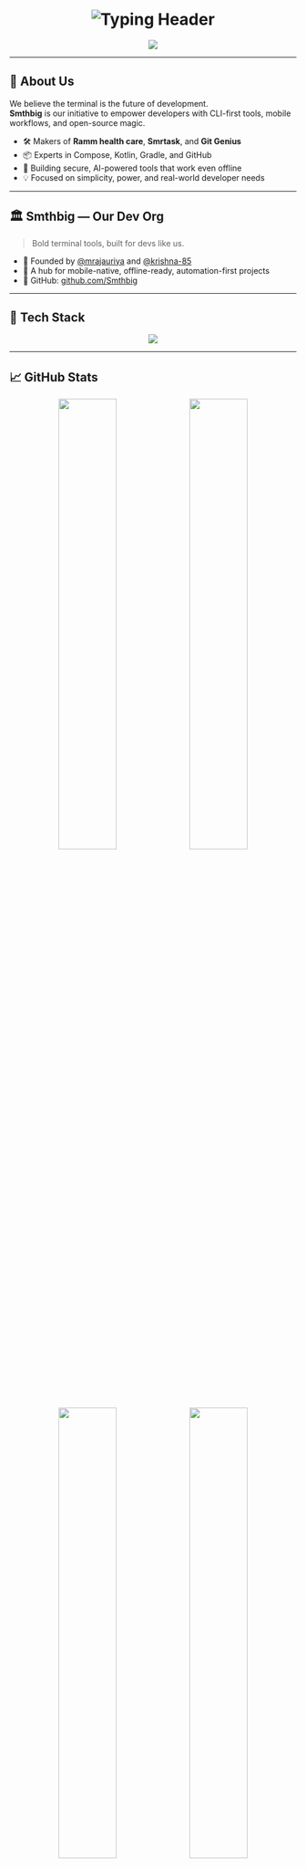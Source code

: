 <!-- PROFILE README START -->

<h1 align="center">
  <img src="https://readme-typing-svg.herokuapp.com?font=Fira+Code&weight=700&size=28&pause=1000&center=true&vCenter=true&width=1000&lines=Hi+%F0%9F%91%8B+We'\''re+Mohan+Sharma+%26+Krishna+Chauhan;Builders+of+Smthbig+%7C+Terminal-first+Dev+Tools+%F0%9F%94%A5;Crafting+CLIs+%7C+Mobile+IDEs+%7C+Dev+Automation" alt="Typing Header" />
</h1>

<p align="center">
  <img src="https://capsule-render.vercel.app/api?type=waving&color=gradient&height=200&section=header&text=Something%20Big%20🚀&fontSize=40&fontAlignY=35&desc=Dev%20%7C%20krishna%20%7C%20Mohan&descAlignY=55&animation=twinkling" />
</p>

---

## 🚀 About Us

We believe the terminal is the future of development.  
**Smthbig** is our initiative to empower developers with CLI-first tools, mobile workflows, and open-source magic.

- 🛠️ Makers of **Ramm health care**, **Smrtask**, and **Git Genius**
- 📦 Experts in Compose, Kotlin, Gradle, and GitHub   
- 🔐 Building secure, AI-powered tools that work even offline  
- 💡 Focused on simplicity, power, and real-world developer needs

---

## 🏛️ Smthbig — Our Dev Org

> Bold terminal tools, built for devs like us.

- 🚀 Founded by [@mrajauriya](https://github.com/mrajauriya) and [@krishna-85](https://github.com/krishna-85)  
- 🌱 A hub for mobile-native, offline-ready, automation-first projects  
- 📌 GitHub: [github.com/Smthbig](https://github.com/Smthbig)

---

## 🧰 Tech Stack

<p align="center">
  <img src="https://skillicons.dev/icons?i=bash,kotlin,java,androidstudio,git,github,linux,vim,gradle,regex,githubactions,figma,html,css,js,react,nodejs,mongodb,express" />
</p>


---

## 📈 GitHub Stats

<p align="center">
  <img src="https://github-readme-stats.vercel.app/api?username=mrajauriya&show_icons=true&theme=tokyonight&count_private=true&hide_border=true" width="45%" />
  <img src="https://github-readme-stats.vercel.app/api?username=Krishna-85&show_icons=true&theme=tokyonight&count_private=true&hide_border=true" width="45%" />
</p>

<p align="center">
  <img src="https://streak-stats.demolab.com/?user=mrajauriya&theme=tokyonight&hide_border=true" width="45%" />
  <img src="https://streak-stats.demolab.com/?user=Krishna-85&theme=tokyonight&hide_border=true" width="45%" />
</p>

---


## 🔧 What We're Building

- 💻 Love Automation & Ai Integration 
- 🤖 AI-assisted  
- 🔄 CI/CD pipelines that work offline  
- 🧩 Love Material themes, icon & vector   

---

## 💡 Dev Quote

<p align="center">
  <img src="https://readme-typing-svg.demolab.com?font=Fira+Code&weight=700&size=24&pause=2000&color=00F5FF&center=true&vCenter=true&width=600&lines=Code+like+a+human.;Automate+like+a+machine.;Share+like+an+open-sourcer." />
</p>

---



## 📬 Let’s Connect

<p align="center">
  <a href="https://github.com/mrajauriya" target="_blank" rel="noopener noreferrer">
    <img src="https://img.shields.io/badge/Mohan%20Sharma-181717?style=for-the-badge&logo=github&logoColor=white" alt="GitHub Mohan Sharma" />
  </a>
  <a href="https://github.com/Krishna-85" target="_blank" rel="noopener noreferrer">
    <img src="https://img.shields.io/badge/Krishna%20Chauhan-181717?style=for-the-badge&logo=github&logoColor=white" alt="GitHub Krishna Chauhan" />
  </a>
  <a href="https://github.com/Smthbig" target="_blank" rel="noopener noreferrer">
    <img src="https://img.shields.io/badge/Smthbig%20Org-000000?style=for-the-badge&logo=github&logoColor=white" alt="GitHub Organization Smthbig" />
  </a>
</p>
---

<p align="center">
  <em>Thanks for visiting — let’s make something legendary at <strong>Smthbig</strong>.</em><br />
  <img src="https://img.shields.io/badge/CLI4Life-00F5FF?style=flat-square&logo=gnubash&logoColor=white" alt="CLI4Life badge" />
  <img src="https://img.shields.io/badge/AndroidDev-3DDC84?style=flat-square&logo=android&logoColor=white" alt="Android Developer badge" />
  <img src="https://img.shields.io/badge/OpenSourceAlways-181717?style=flat-square&logo=github&logoColor=white" alt="Open Source badge" />
</p>

<div align="center">
  <img src="https://capsule-render.vercel.app/api?type=waving&color=gradient&height=120&section=footer" width="100%" />
</div>
<!-- PROFILE README END -->
